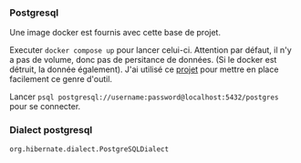 ### Postgresql

Une image docker est fournis avec cette base de projet.

Executer `docker compose up` pour lancer celui-ci. Attention par défaut, il n'y a pas de volume, donc pas de persitance
de données. (Si le docker est détruit, la donnée également). J'ai utilisé
ce [projet](https://github.com/felipewom/docker-compose-postgres) pour mettre en place facilement ce genre d'outil.

Lancer `psql postgresql://username:password@localhost:5432/postgres` pour se connecter.

### Dialect postgresql

`org.hibernate.dialect.PostgreSQLDialect`
